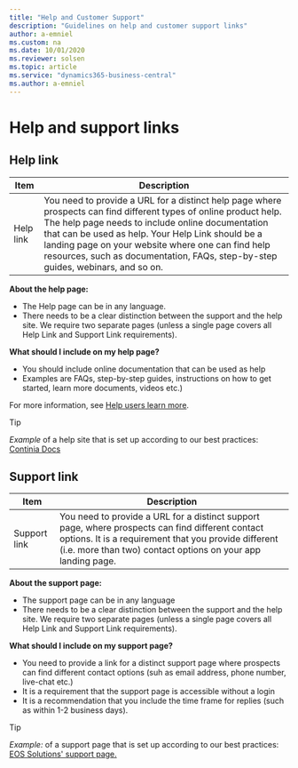 ```yaml
---
title: "Help and Customer Support"
description: "Guidelines on help and customer support links"
author: a-emniel
ms.custom: na
ms.date: 10/01/2020
ms.reviewer: solsen
ms.topic: article
ms.service: "dynamics365-business-central"
ms.author: a-emniel
---
```


# Help and support links

## Help link

| Item | Description |
|-------------|--------------|
Help link | You need to provide a URL for a distinct help page where prospects can find different types of online product help. The help page needs to include online documentation that can be used as help. Your Help Link should be a landing page on your website where one can find help resources, such as documentation, FAQs, step-by-step guides, webinars, and so on.|
 
**About the help page:**
- The Help page can be in any language. 
- There needs to be a clear distinction between the support and the help site. We require two separate pages (unless a single page covers all Help Link and Support Link requirements). 

**What should I include on my help page?**
- You should include online documentation that can be used as help
- Examples are FAQs, step-by-step guides, instructions on how to get started, learn more documents, videos etc.)


For more information, see [Help users learn more](../../user-assistance.md#help-users-learn-more).  

> [!TIP]  
> *Example* of a help site that is set up according to our best practices: [Continia Docs](https://docs.continia.com/docs.continia-home/en-GB/index.html)


## Support link

| Item | Description |
|-------------|--------------|
Support link | You need to provide a URL for a distinct support page, where prospects can find different contact options. It is a requirement that you provide different (i.e. more than two) contact options on your app landing page.|  


**About the support page:**
- The support page can be in any language 
- There needs to be a clear distinction between the support and the help site. We require two separate pages (unless a single page covers all Help Link and Support Link requirements). 

**What should I include on my support page?**
- You need to provide a link for a distinct support page where prospects can find different contact options (suh as email address, phone number, live-chat etc.)
- It is a requirement that the support page is accessible without a login
- It is a recommendation that you include the time frame for replies (such as within 1-2 business days).


> [!TIP]  
> *Example:* of a support page that is set up according to our best practices: [EOS Solutions' support page.]( https://www.eos-solutions.it/en/contact-support.html)
